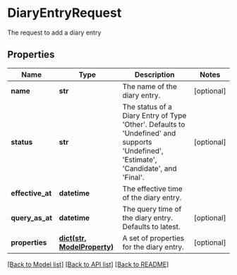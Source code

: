 # DiaryEntryRequest

The request to add a diary entry

## Properties
Name | Type | Description | Notes
------------ | ------------- | ------------- | -------------
**name** | **str** | The name of the diary entry. | [optional] 
**status** | **str** | The status of a Diary Entry of Type &#39;Other&#39;. Defaults to &#39;Undefined&#39; and supports &#39;Undefined&#39;, &#39;Estimate&#39;, &#39;Candidate&#39;, and &#39;Final&#39;. | [optional] 
**effective_at** | **datetime** | The effective time of the diary entry. | 
**query_as_at** | **datetime** | The query time of the diary entry. Defaults to latest. | [optional] 
**properties** | [**dict(str, ModelProperty)**](ModelProperty.md) | A set of properties for the diary entry. | [optional] 

[[Back to Model list]](../README.md#documentation-for-models) [[Back to API list]](../README.md#documentation-for-api-endpoints) [[Back to README]](../README.md)


